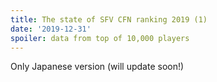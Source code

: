 ```yaml
---
title: The state of SFV CFN ranking 2019 (1)
date: '2019-12-31'
spoiler: data from top of 10,000 players
---
```


Only Japanese version (will update soon!)
